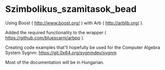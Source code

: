 # Szimbolikus_szamitasok_bead

Using Boost ( http://www.boost.org/ ) with Arb ( http://arblib.org/ ).

Added the required functionality to the wrapper ( https://github.com/bluescarni/arbpp ).

Creating code examples that'll hopefully be used for the Computer Algebra System Sygnm: https://git.0x64.org/sygnmdev/sygnm

Most of the documentation will be in Hungarian.
